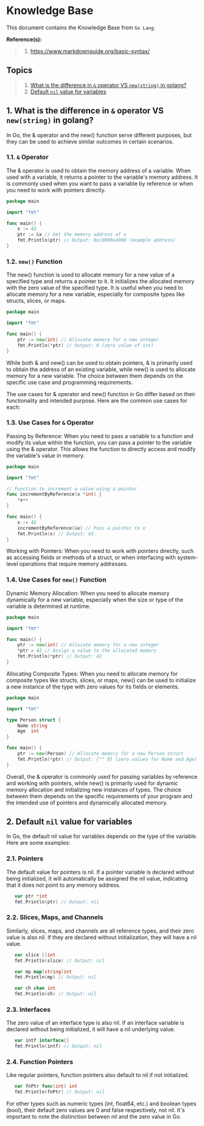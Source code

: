 # Knowledge Base

This document contains the Knowledge Base from `Go Lang`.

**Reference(s):**

> 1. <https://www.markdownguide.org/basic-syntax/>

## Topics

> 1. [What is the difference in `&` operator VS `new(string)` in golang?](#1-what-is-the-difference-in--operator-vs-newstring-in-golang)
> 1. [Default `nil` value for variables](#2-default-nil-value-for-variables)

## 1. What is the difference in `&` operator VS `new(string)` in golang?

In Go, the & operator and the new() function serve different purposes, but they can be used to achieve similar outcomes in certain scenarios.

### 1.1. `&` Operator

The & operator is used to obtain the memory address of a variable.
When used with a variable, it returns a pointer to the variable's memory address.
It is commonly used when you want to pass a variable by reference or when you need to work with pointers directly.

```go
package main

import "fmt"

func main() {
    x := 42
    ptr := &x // Get the memory address of x
    fmt.Println(ptr) // Output: 0xc0000a4000 (example address)
}
```

### 1.2. `new()` Function

The new() function is used to allocate memory for a new value of a specified type and returns a pointer to it.
It initializes the allocated memory with the zero value of the specified type.
It is useful when you need to allocate memory for a new variable, especially for composite types like structs, slices, or maps.

```go
package main

import "fmt"

func main() {
    ptr := new(int) // Allocate memory for a new integer
    fmt.Println(*ptr) // Output: 0 (zero value of int)
}
```

While both & and new() can be used to obtain pointers, & is primarily used to obtain the address of an existing variable, while new() is used to allocate memory for a new variable. The choice between them depends on the specific use case and programming requirements.

The use cases for & operator and new() function in Go differ based on their functionality and intended purpose. Here are the common use cases for each:

### 1.3. Use Cases for `&` Operator

Passing by Reference: When you need to pass a variable to a function and modify its value within the function, you can pass a pointer to the variable using the & operator. This allows the function to directly access and modify the variable's value in memory.

```go
package main

import "fmt"

// Function to increment a value using a pointer
func incrementByReference(x *int) {
    *x++
}

func main() {
    x := 42
    incrementByReference(&x) // Pass a pointer to x
    fmt.Println(x) // Output: 43
}
```

Working with Pointers: When you need to work with pointers directly, such as accessing fields or methods of a struct, or when interfacing with system-level operations that require memory addresses.

### 1.4. Use Cases for `new()` Function

Dynamic Memory Allocation: When you need to allocate memory dynamically for a new variable, especially when the size or type of the variable is determined at runtime.

```go
package main

import "fmt"

func main() {
    ptr := new(int) // Allocate memory for a new integer
    *ptr = 42 // Assign a value to the allocated memory
    fmt.Println(*ptr) // Output: 42
}
```

Allocating Composite Types: When you need to allocate memory for composite types like structs, slices, or maps, new() can be used to initialize a new instance of the type with zero values for its fields or elements.

```go
package main

import "fmt"

type Person struct {
    Name string
    Age  int
}

func main() {
    ptr := new(Person) // Allocate memory for a new Person struct
    fmt.Println(*ptr) // Output: {"" 0} (zero values for Name and Age)
}
```

Overall, the & operator is commonly used for passing variables by reference and working with pointers, while new() is primarily used for dynamic memory allocation and initializing new instances of types. The choice between them depends on the specific requirements of your program and the intended use of pointers and dynamically allocated memory.

## 2. Default `nil` value for variables

In Go, the default nil value for variables depends on the type of the variable. Here are some examples:

### 2.1. Pointers

The default value for pointers is nil. If a pointer variable is declared without being initialized, it will automatically be assigned the nil value, indicating that it does not point to any memory address.

```go
   var ptr *int
   fmt.Println(ptr) // Output: nil
```

### 2.2. Slices, Maps, and Channels

Similarly, slices, maps, and channels are all reference types, and their zero value is also nil. If they are declared without initialization, they will have a nil value.

```go
   var slice []int
   fmt.Println(slice) // Output: nil

   var mp map[string]int
   fmt.Println(mp) // Output: nil

   var ch chan int
   fmt.Println(ch) // Output: nil
```

### 2.3. Interfaces

The zero value of an interface type is also nil. If an interface variable is declared without being initialized, it will have a nil underlying value.

```go
   var intf interface{}
   fmt.Println(intf) // Output: nil
```

### 2.4. Function Pointers

Like regular pointers, function pointers also default to nil if not initialized.

```go
   var fnPtr func(int) int
   fmt.Println(fnPtr) // Output: nil
```

For other types such as numeric types (int, float64, etc.) and boolean types (bool), their default zero values are 0 and false respectively, not nil. It's important to note the distinction between nil and the zero value in Go.
